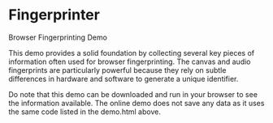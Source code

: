 # Fingerprinter
Browser Fingerprinting Demo

This demo provides a solid foundation by collecting several key pieces of information often used for browser fingerprinting. The canvas and audio fingerprints are particularly powerful because they rely on subtle differences in hardware and software to generate a unique identifier.

Do note that this demo can be downloaded and run in your browser to see the information available. The online demo does not save any data as it uses the same code listed in the demo.html above.
